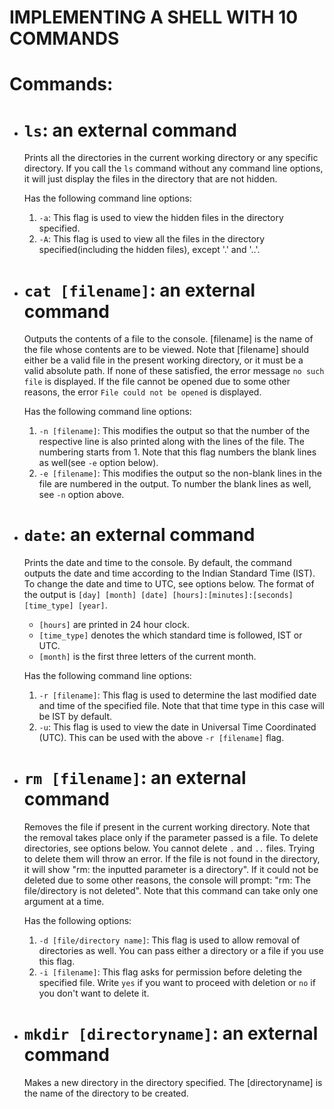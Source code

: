 # IMPLEMENTING A SHELL WITH 10 COMMANDS 

# Commands:
- # `ls`: an external command
    Prints all the directories in the current working directory or any specific directory. If you call the `ls` command without any command line options, it will just display the files in the directory that are not hidden.

    Has the following command line options:
    1. `-a`: This flag is used to view the hidden files in the      directory specified.
    2. `-A`: This flag is used to view all the files in the directory specified(including the hidden files), except '.' and '..'.

- # `cat [filename]`: an external command
    Outputs the contents of a file to the console. [filename] is the name of the file whose contents are to be viewed. Note that [filename] should either be a valid file in the present working directory, or it must be a valid absolute path. If none of these satisfied, the error message `no such file` is displayed. If the file cannot be opened due to some other reasons, the error `File could not be opened` is displayed.

    Has the following command line options:
    1. `-n [filename]`: This modifies the output so that the number of the respective line is also printed along with the lines of the file. The numbering starts from 1. Note that this flag numbers the blank lines as well(see `-e` option below).
    2. `-e [filename]`: This modifies the output so the non-blank lines in the file are numbered in the output. To number the blank lines as well, see `-n` option above.

- # `date`: an external command
    Prints the date and time to the console. By default, the command outputs the date and time according to the Indian Standard Time (IST). To change the date and time to UTC, see options below. The format of the output is `[day] [month] [date] [hours]:[minutes]:[seconds] [time_type] [year]`.
    - `[hours]` are printed in 24 hour clock. 
    - `[time_type]` denotes the which standard time is followed, IST or UTC.
    - `[month]` is the first three letters of the current month.

    Has the following command line options:
    1. `-r [filename]`: This flag is used to determine the last modified date and time of the specified file. Note that that time type in this case will be IST by default.
    2. `-u`: This flag is used to view the date in Universal Time Coordinated (UTC). This can be used with the above `-r [filename]` flag.

- # `rm [filename]`: an external command
    Removes the file if present in the current working directory. Note that the removal takes place only if the parameter passed is a file. To delete directories, see options below. You cannot delete `.` and `..` files. Trying to delete them will throw an error. If the file is not found in the directory, it will show "rm: the inputted parameter is a directory". 
    If it could not be deleted due to some other reasons, the console will prompt: "rm: The file/directory is not deleted". Note that this command can take only one argument at a time.

    Has the following options:
    1. `-d [file/directory name]`: This flag is used to allow removal of directories as well. You can pass either a directory or a file if you use this flag.
    2. `-i [filename]`: This flag asks for permission before deleting the specified file. Write `yes` if you want to proceed with deletion or `no` if you don't want to delete it.

- # `mkdir [directoryname]`: an external command
    Makes a new directory in the directory specified. The [directoryname] is the name of the directory to be created.
